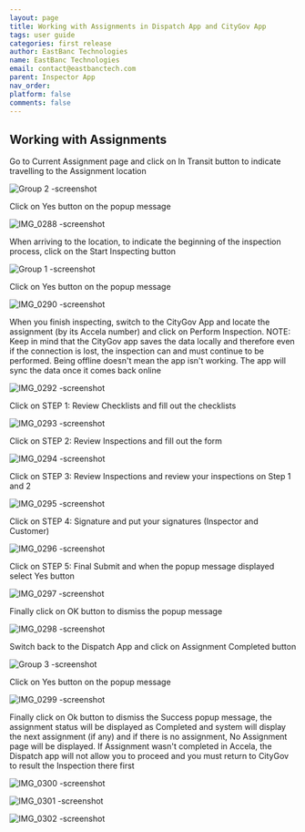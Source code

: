 ```yaml
---
layout: page
title: Working with Assignments in Dispatch App and CityGov App
tags: user guide
categories: first release
author: EastBanc Technologies
name: EastBanc Technologies
email: contact@eastbanctech.com
parent: Inspector App
nav_order: 
platform: false
comments: false
---
```


<section id="working-with-assignments" markdown="1">

## Working with Assignments

Go to Current Assignment page and click on In Transit button to indicate travelling to the Assignment location

![Group 2 -screenshot](https://user-images.githubusercontent.com/84864458/123641820-aa0c7c80-d7f0-11eb-991f-5f46e3958e37.png)

Click on Yes button on the popup message

![IMG_0288 -screenshot](https://user-images.githubusercontent.com/84864458/123641871-b85a9880-d7f0-11eb-914e-94bec05cfbbf.png)

When arriving to the location, to indicate the beginning of the inspection process, click on the Start Inspecting button

![Group 1 -screenshot](https://user-images.githubusercontent.com/84864458/123641931-c4def100-d7f0-11eb-8940-c0e93a15f317.png)

Click on Yes button on the popup message

![IMG_0290 -screenshot](https://user-images.githubusercontent.com/84864458/123642032-d88a5780-d7f0-11eb-8c97-e97a5075b28f.png)

When you finish inspecting, switch to the CityGov App and locate the assignment (by its Accela number) and click on Perform Inspection. NOTE: Keep in mind that the CityGov app saves the data locally and therefore even if the connection is lost, the inspection can and must continue to be performed. Being offline doesn't mean the app isn't working. The app will sync the data once it comes back online

![IMG_0292 -screenshot](https://user-images.githubusercontent.com/84864458/123642222-0bcce680-d7f1-11eb-81ef-b8c0a715da7b.png)

Click on STEP 1: Review Checklists and fill out the checklists

![IMG_0293 -screenshot](https://user-images.githubusercontent.com/84864458/123642268-18513f00-d7f1-11eb-9a87-3f88e228e3b6.png)

Click on STEP 2: Review Inspections and fill out the form

![IMG_0294 -screenshot](https://user-images.githubusercontent.com/84864458/123642304-22733d80-d7f1-11eb-88f0-098f15ed45cf.png)

Click on STEP 3: Review Inspections and review your inspections on Step 1 and 2

![IMG_0295 -screenshot](https://user-images.githubusercontent.com/84864458/123642336-2b640f00-d7f1-11eb-9112-4b6aa053ff47.png)

Click on STEP 4: Signature and put your signatures (Inspector and Customer)

![IMG_0296 -screenshot](https://user-images.githubusercontent.com/84864458/123642370-361ea400-d7f1-11eb-99c1-281fc078918a.png)

Click on STEP 5: Final Submit and when the popup message displayed select Yes button

![IMG_0297 -screenshot](https://user-images.githubusercontent.com/84864458/123642530-65cdac00-d7f1-11eb-9cf6-3910d9a26b57.png)

Finally click on OK button to dismiss the popup message

![IMG_0298 -screenshot](https://user-images.githubusercontent.com/84864458/123642595-767e2200-d7f1-11eb-88f2-ddc8e2b93bdb.png)

Switch back to the Dispatch App and click on Assignment Completed button

![Group 3 -screenshot](https://user-images.githubusercontent.com/84864458/123642649-8990f200-d7f1-11eb-8b3a-b736d48b5414.png)

Click on Yes button on the popup message

![IMG_0299 -screenshot](https://user-images.githubusercontent.com/84864458/123642704-97df0e00-d7f1-11eb-8a9c-1bd5541ebafe.png)

Finally click on Ok button to dismiss the Success popup message, the assignment status will be displayed as Completed and system will display the next assignment (if any) and if there is no assignment, No Assignment page will be displayed. If Assignment wasn't completed in Accela, the Dispatch app will not allow you to proceed and you must return to CityGov to result the Inspection there first

![IMG_0300 -screenshot](https://user-images.githubusercontent.com/84864458/123642760-a7f6ed80-d7f1-11eb-9923-e189019dce57.png)

![IMG_0301 -screenshot](https://user-images.githubusercontent.com/84864458/123642840-bc3aea80-d7f1-11eb-953c-a8d9a5e0aa95.png)

![IMG_0302 -screenshot](https://user-images.githubusercontent.com/84864458/123642881-c9f07000-d7f1-11eb-85f8-fb231c46b88a.png)

</section>

